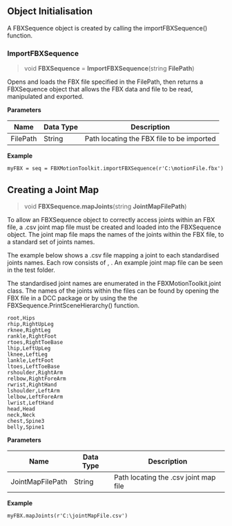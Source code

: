 ## Object Initialisation
A FBXSequence object is created by calling the importFBXSequence() function.
### ImportFBXSequence
> void **FBXSequence** = **ImportFBXSequence**(string **FilePath**)

Opens and loads the FBX file specified in the FilePath, then returns a FBXSequence object that allows the FBX data and file to be read, manipulated and exported.

**Parameters**

| Name | Data Type | Description |
| --- | --- | --- |
| FilePath | String | Path locating the FBX file to be imported |

**Example**
```
myFBX = seq = FBXMotionToolkit.importFBXSequence(r'C:\motionFile.fbx')
```
## Creating a Joint Map ##

> void **FBXSequence.mapJoints**(string **JointMapFilePath**)

To allow an FBXSequence object to correctly access joints within an FBX file, a .csv joint map file must be created and loaded into the FBXSequence object.  The joint map file maps the names of the joints within the FBX file, to a standard set of joints names.  

The example below shows a .csv file mapping a joint to each standardised joints names. Each row consists of <standardised FBXSequence jointname>, <jointname within fbx file>.  An example joint map file can be seen in the test folder.

The standardised joint names are enumerated in the FBXMotionToolkit.joint class.  The names of the joints within the files can be found by opening the FBX file in a DCC package or by using the the FBXSequence.PrintSceneHierarchy() function.

```
root,Hips
rhip,RightUpLeg
rknee,RightLeg
rankle,RightFoot
rtoes,RightToeBase
lhip,LeftUpLeg
lknee,LeftLeg
lankle,LeftFoot
ltoes,LeftToeBase
rshoulder,RightArm
relbow,RightForeArm
rwrist,RightHand
lshoulder,LeftArm
lelbow,LeftForeArm
lwrist,LeftHand
head,Head
neck,Neck
chest,Spine3
belly,Spine1
```
**Parameters**

| Name | Data Type | Description |
| --- | --- | --- |
| JointMapFilePath | String | Path locating the .csv joint map file |

**Example**
```
myFBX.mapJoints(r'C:\jointMapFile.csv')
```
